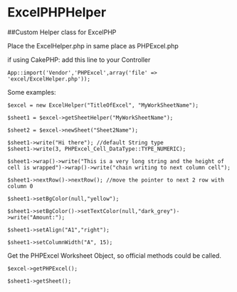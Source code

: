 # ExcelPHPHelper
##Custom Helper class for ExcelPHP

Place the ExcelHelper.php in same place as PHPExcel.php

if using CakePHP:
add this line to your Controller
```
App::import('Vendor','PHPExcel',array('file' => 'excel/ExcelHelper.php'));
```

Some examples:
```
$excel = new ExcelHelper("TitleOfExcel", "MyWorkSheetName");

$sheet1 = $excel->getSheetHelper("MyWorkSheetName");

$sheet2 = $excel->newSheet("Sheet2Name");

$sheet1->write("Hi there"); //default String type
$sheet1->write(3, PHPExcel_Cell_DataType::TYPE_NUMERIC);

$sheet1->wrap()->write("This is a very long string and the height of cell is wrapped")->wrap()->write("chain writing to next column cell");

$sheet1->nextRow()->nextRow(); //move the pointer to next 2 row with column 0

$sheet1->setBgColor(null,"yellow");

$sheet1->setBgColor()->setTextColor(null,"dark_grey")->write("Amount:");

$sheet1->setAlign("A1","right");

$sheet1->setColumnWidth("A", 15);
```
Get the PHPExcel Worksheet Object, so official methods could be called.
```
$excel->getPHPExcel();

$sheet1->getSheet();
```

